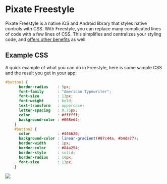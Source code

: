 # Pixate Freestyle

Pixate Freestyle is a native iOS and Android library that styles native controls with CSS. With Freestyle, you can replace many complicated lines of code with a few lines of CSS. This simplifies and centralizes your styling code, and [offers other benefits](http://www.pixate.com/) as well.

## Example CSS

A quick example of what you can do in Freestyle, here is some sample CSS and the result you get in your app:

```css
#button1 {
      border-radius    : 5px;
      font-family      : "American Typewriter";
      font-size        : 13px;
      font-weight      : bold;
      text-transform   : uppercase;
      letter-spacing   : 0.75px;
      color            : #ffffff;
      background-color : #008ed4;
    }
    #button2 {
      color            : #446620;
      background-color : linear-gradient(#87c44a, #b4da77);
      border-width     : 1px;
      border-color     : #84a254;
      border-style     : solid;
      border-radius    : 10px;
      font-size        : 13px;
    }
```

![](https://raw.github.com/Pixate/Xamarin-PixateFreestyle/master/ComponentStore/pretty_buttons.png)


